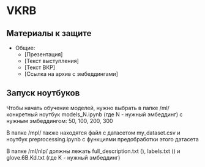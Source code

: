 # VKRB

## Материалы к защите

* Общие:
  * [Презентация]
  * [Текст выступления]
  * [Текст ВКР]
  * [Ссылка на архив с эмбеддингами]
  

## Запуск ноутбуков

Чтобы начать обучение моделей, нужно выбрать в папке /ml/ конкретный ноутбук models_N.ipynb (где N - нужный эмбеддинг) с нужным эмбеддингом: 50, 100, 200, 300

В папке /mpl/ также находятся файл с датасетом my_dataset.csv и ноутбук preprocessing.ipynb с функциями предобработки этого датасета

В папке /ml/nlp/ должны лежать full_description.txt (), labels.txt () и glove.6B.Kd.txt (где K - нужный эмбеддинг)
